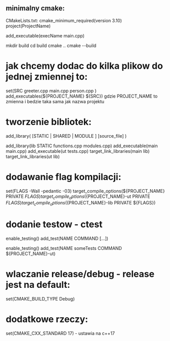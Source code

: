 ## minimalny cmake:

CMakeLists.txt:
cmake_minimum_required(version 3.10)
project(ProjectName)

add_executable(execName main.cpp)

mkdir build
cd build
cmake ..
cmake --build

# jak chcemy dodac do kilka plikow do jednej zmiennej to:
set(SRC 
greeter.cpp
 main.cpp
 person.cpp
)
add_executables(${PROJECT_NAME}  ${SRC})
gdzie PROJECT_NAME to zmienna i bedzie taka sama jak nazwa projektu

# tworzenie bibliotek:
add_library(<name> [STATIC | SHARED | MODULE ] [source_file] )

add_library(lib STATIC functions.cpp modules.cpp)
add_executable(main main.cpp)
add_executable(ut tests.cpp)
target_link_libraries(main lib)
target_link_libraries(ut lib)

# dodawanie flag kompilacji:
set(FLAGS  -Wall -pedantic -03)
target_compile_options(${PROJECT_NAME} PRIVATE ${FLAGS})
target_compile_options(${PROJECT_NAME}-ut PRIVATE ${FLAGS})
target_compile_options(${PROJECT_NAME}-lib PRIVATE ${FLAGS})

# dodanie testow - ctest
enable_testing()
add_test(NAME <name> COMMAND  <command> [<arg>...])

enable_testing()
add_test(NAME someTests COMMAND ${PROJECT_NAME}-ut)

# wlaczanie release/debug - release jest na default:
set(CMAKE_BUILD_TYPE Debug)

# dodatkowe rzeczy:
set(CMAKE_CXX_STANDARD 17) - ustawia na c++17
